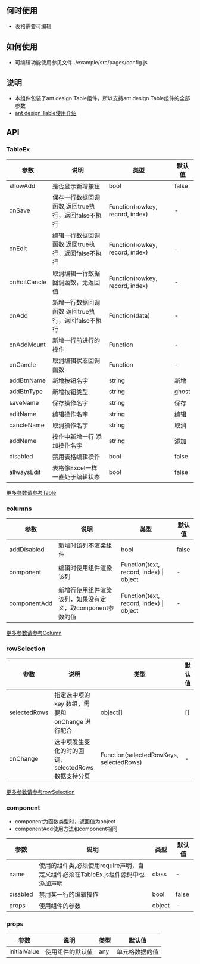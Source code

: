 ## 何时使用
- 表格需要可编辑
## 如何使用
- 可编辑功能使用参见文件 ./example/src/pages/config.js
## 说明
- 本组件包装了ant design Table组件，所以支持ant design Table组件的全部参数
- [ant design Table使用介绍](https://ant.design/components/table-cn/)

## API
### TableEx
|参数|说明|类型|默认值|
|---|----|----|-----|
|showAdd|是否显示新增按钮|bool|false| 
|onSave|保存一行数据回调函数,返回true执行，返回false不执行|Function(rowkey, record, index)|-|
|onEdit|编辑一行数据回调函数 返回true执行，返回false不执行|Function(rowkey, record, index)|-|
|onEditCancle|取消编辑一行数据回调函数，无返回值|Function(rowkey, record, index)|-|
|onAdd|新增一行数据回调函数 返回true执行，返回false不执行|Function(data)|-|
|onAddMount|新增一行前进行的操作|Function|-|
|onCancle|取消编辑状态回调函数|Function|-|
|addBtnName|新增按钮名字|string|新增|
|addBtnType|新增按钮类型|string|ghost|
|saveName|保存操作名字|string|保存|
|editName|编辑操作名字|string|编辑|
|cancleName|取消操作名字|string|取消|
|addName|操作中新增一行 添加操作名字|string|添加|
|disabled|禁用表格编辑操作|bool|false|
|allwaysEdit|表格像Excel一样一直处于编辑状态|bool|false|

[更多参数请参考Table](https://ant.design/components/table-cn/#Table)


### columns
|参数|说明|类型|默认值|
|---|----|----|-----|
|addDisabled|新增时该列不渲染组件|bool|false|
|component|编辑时使用组件渲染该列|Function(text, record, index) \| object|-|
|componentAdd|新增行使用组件渲染该列，如果没有定义，取component参数的值|Function(text, record, index) \| object|-|
[更多参数请参考Column](https://ant.design/components/table-cn/#Column)


### rowSelection
| 参数 | 说明 | 类型 | 默认值 | 
|------|---------|--------------|----------------| 
| selectedRows | 指定选中项的 key 数组，需要和 onChange 进行配合 | object[] | [] |
| onChange | 选中项发生变化的时的回调，selectedRows数据支持分页 | Function(selectedRowKeys, selectedRows) | - |
[更多参数请参考rowSelection](https://ant.design/components/table-cn/#rowSelection)


### component
- component为函数类型时，返回值为object
- componentAdd使用方法和component相同

|参数|说明|类型|默认值|
|---|----|----|-----|
|name|使用的组件类,必须使用require声明，自定义组件必须在TableEx.js组件源码中也添加声明|class|-|
|disabled|禁用某一行的编辑操作|bool|false|
|props|使用组件的参数|object|-|


### props
|参数|说明|类型|默认值|
|---|----|----|-----|
|initialValue|使用组件的默认值|any|单元格数据的值|
